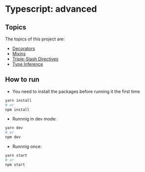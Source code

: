 # Typescript: advanced

## Topics

The topics of this project are:

- [Decorators](https://www.typescriptlang.org/docs/handbook/decorators.html)
- [Mixins](https://www.typescriptlang.org/docs/handbook/mixins.html)
- [Triple-Slash Directives](https://www.typescriptlang.org/docs/handbook/triple-slash-directives.html)
- [Type Inference](https://www.typescriptlang.org/docs/handbook/type-inference.html)

## How to run

- You need to install the packages before running it the first time

```bash
yarn install
# or
npm install
```

- Runnnig in dev mode:

```bash
yarn dev
# or
npm dev
```

- Runnnig once:

```bash
yarn start
# or
npm start
```
